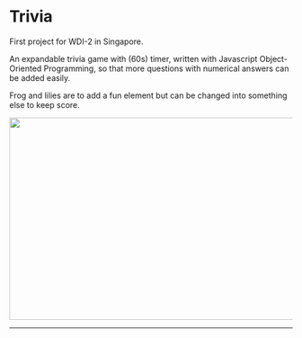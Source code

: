 # Trivia

First project for WDI-2 in Singapore. 

An expandable trivia game with (60s) timer, written with Javascript Object-Oriented Programming, so that more questions with numerical answers can be added easily.

Frog and lilies are to add a fun element but can be changed into something else to keep score.

<img src="trivia_screenshot.png" width=600 height=360 >

***
